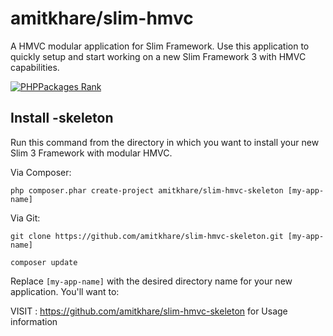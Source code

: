 # amitkhare/slim-hmvc
A HMVC modular application for Slim Framework. Use this application to quickly setup and start working on a new Slim Framework 3 with HMVC capabilities.

[![PHPPackages Rank](http://phppackages.org/p/amitkhare/slim-hmvc/badge/rank.svg)](http://phppackages.org/p/amitkhare/slim-hmvc)

## Install -skeleton

Run this command from the directory in which you want to install your new Slim 3 Framework with modular HMVC.

Via Composer:

    php composer.phar create-project amitkhare/slim-hmvc-skeleton [my-app-name]

Via Git:

    git clone https://github.com/amitkhare/slim-hmvc-skeleton.git [my-app-name]

    composer update

Replace `[my-app-name]` with the desired directory name for your new application. You'll want to:

VISIT : https://github.com/amitkhare/slim-hmvc-skeleton for Usage information
